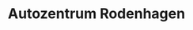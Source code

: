 ---
title: "Autozentrum Rodenhagen"
url: /milmersdorf/autozentrum-rodenhagen/
shop: Autowerkstatt
---